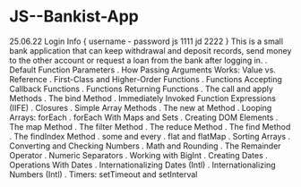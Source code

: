 # JS--Bankist-App
25.06.22
Login Info { username - password
                js        1111
                jd        2222
            }
This is a small bank application that can keep withdrawal and deposit records, send money to the other account or request a loan from the bank after logging in.
. Default Function Parameters
. How Passing Arguments Works: Value vs. Reference
. First-Class and Higher-Order Functions
. Functions Accepting Callback Functions
. Functions Returning Functions
. The call and apply Methods
. The bind Method
. Immediately Invoked Function Expressions (IIFE)
. Closures
. Simple Array Methods
. The new at Method
. Looping Arrays: forEach
. forEach With Maps and Sets
. Creating DOM Elements
. The map Method
. The filter Method
. The reduce Method
. The find Method
. The findIndex Method
. some and every
. flat and flatMap
. Sorting Arrays
. Converting and Checking Numbers
. Math and Rounding
. The Remainder Operator
. Numeric Separators
. Working with BigInt
. Creating Dates
. Operations With Dates
. Internationalizing Dates (Intl)
. Internationalizing Numbers (Intl)
. Timers: setTimeout and setInterval
